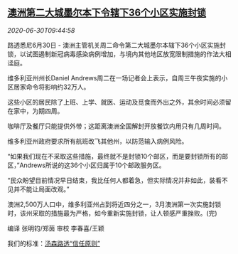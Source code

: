 <!--1593512597000-->
[澳洲第二大城墨尔本下令辖下36个小区实施封锁](https://cn.reuters.com/article/au-covid-lockdown-0630-idCNKBS2411BZ)
------

<div><i>2020-06-30T09:44:58</i></div><div class="StandardArticleBody_body"><p>路透悉尼6月30日 - 澳洲主管机关周二命令第二大城墨尔本辖下36个小区实施封锁，以试图遏制新冠病毒感染病例增加，与境内其他地区放宽限制措施的作法大相迳庭。 </p><p>维多利亚州州长Daniel Andrews周二在一场记者会上表示，自周三午夜实施的小区居家命令将影响约32万人。 </p><p>这些小区的居民除了上班、上学、就医、运动及觅食而外出之外，其余时间必须留在家中，为期四周。 </p><p>咖啡厅及餐厅只能提供外带；这距离澳洲全国解封开放餐饮内用只有几周时间。 </p><p>维多利亚州政府要求所有航班改飞其他州，以防范输入病例风险。 </p><p>“如果我们现在不采取这些措施，最终就不是封锁10个邮区，而是要封锁所有的邮区，”Andrews所说的这36个小区归属于10个邮政服务区。 </p><p>“民众盼望目前情况早日结束，我比任何人都着急，但实际情况并非如此，装看不见并不能让局面改观。” </p><p>澳洲2,500万人口中，维多利亚州占到将近四分之一，3月澳洲第一次实施封锁时，该州采取的措施最为严格，如今重新实施封锁，让人顿感严重挫败。(完) </p><p>编译 张明钧/郑茵 审校 李春喜/王颖</p><div class="StandardArticleBody_trustBadgeContainer"><span class="StandardArticleBody_trustBadgeTitle">我们的标准：</span><span class="trustBadgeUrl"><a href="https://www.thomsonreuters.cn/content/dam/openweb/documents/pdf/china/brochures/about-us-1.pdf">汤森路透“信任原则”</a></span></div></div>
